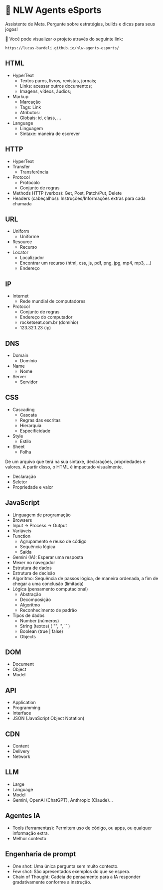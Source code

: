 
# 🤖 NLW Agents eSports

Assistente de Meta. Pergunte sobre estratégias, builds e dicas para seus jogos!

🔗 Você pode visualizar o projeto através do seguinte link:
```
https://lucas-bardeli.github.io/nlw-agents-esports/
```

## HTML
- HyperText
    - Textos puros, livros, revistas, jornais;
    - Links: acessar outros documentos;
    - Imagens, vídeos, áudios;
- Markup
    - Marcação
    - Tags: <a> Link </a>
    - Atributos: <a href="https://rocketseat.com.br"></a>
    - Globais: id, class, ...
- Language
    - Linguagem
    - Sintaxe: maneira de escrever

## HTTP
- HyperText
- Transfer
    - Transferência
- Protocol
    - Protocolo
    - Conjunto de regras
- Methods HTTP (verbos): Get, Post, Patch/Put, Delete
- Headers (cabeçalhos): Instruções/Informações extras para cada chamada

## URL
- Uniform
    - Uniforme
- Resource
    - Recurso
- Locator
    - Localizador
    - Encontrar um recurso (html, css, js, pdf, png, jpg, mp4, mp3, ...)
    - Endereço

## IP
- Internet
    - Rede mundial de computadores
- Protocol
    - Conjunto de regras
    - Endereço do computador
    - rocketseat.com.br (domínio)
    - 123.32.1.23 (ip)

## DNS
- Domain
    - Domínio
- Name
    - Nome
- Server
    - Servidor

## CSS
- Cascading
    - Cascata
    - Regras das escritas
    - Hierarquia
    - Especificidade
- Style
    - Estilo
- Sheet
    - Folha

De um arquivo que terá na sua sintaxe, declarações, propriedades e valores.
A partir disso, o HTML é impactado visualmente.
- Declaração
- Seletor
- Propriedade e valor

## JavaScript
- Linguagem de programação
- Browsers
- Input -> Process -> Output
- Variáveis
- Function
    - Agrupamento e reuso de código
    - Sequência lógica
    - Saída
- Gemini (IA): Esperar uma resposta
- Mexer no navegador
- Estrutura de dados
- Estrutura de decisão
- Algoritmo: Sequência de passos lógica, de maneira ordenada, a fim de chegar a uma conclusão (limitada)
- Lógica (pensamento computacional)
    - Abstração
    - Decomposição
    - Algoritmo
    - Reconhecimento de padrão
- Tipos de dados
    - Number (números)
    - String (textos) ( "", '', `` )
    - Boolean (true | false)
    - Objects

## DOM
- Document
- Object
- Model

## API
- Application
- Programming
- Interface
- JSON (JavaScript Object Notation)

## CDN
- Content
- Delivery
- Network

## LLM
- Large
- Language
- Model
- Gemini, OpenAI (ChatGPT), Anthropic (Claude)...

## Agentes IA
- Tools (ferramentas): Permitem uso de código, ou apps, ou qualquer informação extra.
- Melhor contexto

## Engenharia de prompt
- One shot: Uma única pergunta sem muito contexto.
- Few shot: São apresentados exemplos do que se espera.
- Chain of Thought: Cadeia de pensamento para a IA responder gradativamente conforme a instrução. 